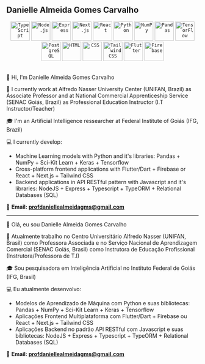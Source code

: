<h2>Danielle Almeida Gomes Carvalho</h2>
<div align="center">
	<code><img width="50" src="https://user-images.githubusercontent.com/25181517/183890598-19a0ac2d-e88a-4005-a8df-1ee36782fde1.png" alt="TypeScript" title="TypeScript"/></code>
	<code><img width="50" src="https://user-images.githubusercontent.com/25181517/183568594-85e280a7-0d7e-4d1a-9028-c8c2209e073c.png" alt="Node.js" title="Node.js"/></code>
	<code><img width="50" src="https://user-images.githubusercontent.com/25181517/183859966-a3462d8d-1bc7-4880-b353-e2cbed900ed6.png" alt="Express" title="Express"/></code>
	<code><img width="50" src="https://github.com/marwin1991/profile-technology-icons/assets/136815194/5f8c622c-c217-4649-b0a9-7e0ee24bd704" alt="Next.js" title="Next.js"/></code>
	<code><img width="50" src="https://user-images.githubusercontent.com/25181517/183897015-94a058a6-b86e-4e42-a37f-bf92061753e5.png" alt="React" title="React"/></code>
	<code><img width="50" src="https://user-images.githubusercontent.com/25181517/183423507-c056a6f9-1ba8-4312-a350-19bcbc5a8697.png" alt="Python" title="Python"/></code>
	<code><img width="50" src="https://github.com/marwin1991/profile-technology-icons/assets/76012086/4ec200c2-acdf-4c42-b419-cd49cba3d09f" alt="NumPy" title="NumPy"/></code>
	<code><img width="50" src="https://github.com/marwin1991/profile-technology-icons/assets/76012086/24b02d77-2f28-43c7-b5d6-e15e3395851b" alt="Pandas" title="Pandas"/></code>
	<code><img width="50" src="https://user-images.githubusercontent.com/25181517/223639822-2a01e63a-a7f9-4a39-8930-61431541bc06.png" alt="TensorFlow" title="TensorFlow"/></code>
	<code><img width="50" src="https://user-images.githubusercontent.com/25181517/117208740-bfb78400-adf5-11eb-97bb-09072b6bedfc.png" alt="PostgreSQL" title="PostgreSQL"/></code>
	<code><img width="50" src="https://user-images.githubusercontent.com/25181517/192158954-f88b5814-d510-4564-b285-dff7d6400dad.png" alt="HTML" title="HTML"/></code>
	<code><img width="50" src="https://user-images.githubusercontent.com/25181517/183898674-75a4a1b1-f960-4ea9-abcb-637170a00a75.png" alt="CSS" title="CSS"/></code>
	<code><img width="50" src="https://user-images.githubusercontent.com/25181517/202896760-337261ed-ee92-4979-84c4-d4b829c7355d.png" alt="Tailwind CSS" title="Tailwind CSS"/></code>
	<code><img width="50" src="https://user-images.githubusercontent.com/25181517/186150365-da1eccce-6201-487c-8649-45e9e99435fd.png" alt="Flutter" title="Flutter"/></code>
	<code><img width="50" src="https://user-images.githubusercontent.com/25181517/189716855-2c69ca7a-5149-4647-936d-780610911353.png" alt="Firebase" title="Firebase"/></code>
</div>
<br>

🖖 Hi, I'm Danielle Almeida Gomes Carvalho

💼 I currently work at Alfredo Nasser University Center (UNIFAN, Brazil) as   Associate Professor and at National Commercial Apprenticeship Service (SENAC Goiás, Brazil) as Professional Education Instructor (I.T Instructor/Teacher)

🎓 I'm an Artificial Intelligence ressearcher at Federal Institute of Goiás (IFG, Brazil)

💻 I currently develop:
- Machine Learning models with Python and it's libraries: Pandas + NumPy + Sci-Kit Learn + Keras + Tensorflow
- Cross-platform frontend applications with Flutter/Dart + Firebase or React + Next.js + Tailwind CSS
- Backend applications in API RESTful pattern with Javascript and it's libraries: NodeJS + Express + Typescript + TypeORM + Relational Databases (SQL)

📧 <b>Email: profdaniellealmeidagms@gmail.com</b>

---

🖖 Olá, eu sou Danielle Almeida Gomes Carvalho

💼 Atualmente trabalho no Centro Universitário Alfredo Nasser (UNIFAN, Brasil) como Professora Associada e no Serviço Nacional de Aprendizagem Comercial (SENAC Goiás, Brasil) como Instrutora de Educação Profissional (Instrutora/Professora de T.I)

🎓 Sou pesquisadora em Inteligência Artificial no Instituto Federal de Goiás (IFG, Brasil)

💻 Eu atualmente desenvolvo:
- Modelos de Aprendizado de Máquina com Python e suas bibliotecas: Pandas + NumPy + Sci-Kit Learn + Keras + Tensorflow
- Aplicações Frontend Multiplataforma com Flutter/Dart + Firebase ou React + Next.js + Tailwind CSS
- Aplicações Backend no padrão API RESTful com Javascript e suas bibliotecas: NodeJS + Express + Typescript + TypeORM + Relational Databases (SQL)

📧 <b>Email: profdaniellealmeidagms@gmail.com</b>
